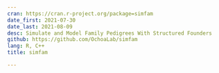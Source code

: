 ```yaml
---
cran: https://cran.r-project.org/package=simfam
date_first: 2021-07-30
date_last: 2021-08-09
desc: Simulate and Model Family Pedigrees With Structured Founders
github: https://github.com/OchoaLab/simfam
lang: R, C++
title: simfam

---
```

